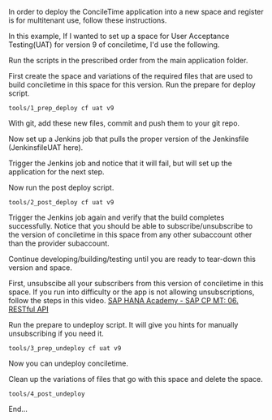 In order to deploy the ConcileTime application into a new space and register is for multitenant use, follow these instructions.

In this example, If I wanted to set up a space for User Acceptance Testing(UAT) for version 9 of conciletime, I'd use the following.

Run the scripts in the prescribed order from the main application folder.

First create the space and variations of the required files that are used to build conciletime in this space for this version.
Run the prepare for deploy script.
```
tools/1_prep_deploy cf uat v9
```

With git, add these new files, commit and push them to your git repo.

Now set up a Jenkins job that pulls the proper version of the Jenkinsfile (JenkinsfileUAT here).

Trigger the Jenkins job and notice that it will fail, but will set up the application for the next step.

Now run the post deploy script.
```
tools/2_post_deploy cf uat v9
```

Trigger the Jenkins job again and verify that the build completes successfully.
Notice that you should be able to subscribe/unsubscribe to the version of conciletime in this space from any other subaccount other than the provider subaccount.

Continue developing/building/testing until you are ready to tear-down this version and space.

First, unsubscibe all your subscribers from this version of conciletime in this space.  If you run into difficulty or the app is not allowing unsubscriptions, follow the steps in this video.  [SAP HANA Academy - SAP CP MT: 06. RESTful API](https://www.youtube.com/watch?v=RjSKrDsnew0&list=PLkzo92owKnVx3Sh0nemX8GoSNzJGfsWJM&index=6)

Run the prepare to undeploy script.  It will give you hints for manually unsubscribing if you need it.
```
tools/3_prep_undeploy cf uat v9
```

Now you can undeploy conciletime.

Clean up the variations of files that go with this space and delete the space.
```
tools/4_post_undeploy
```

End...
